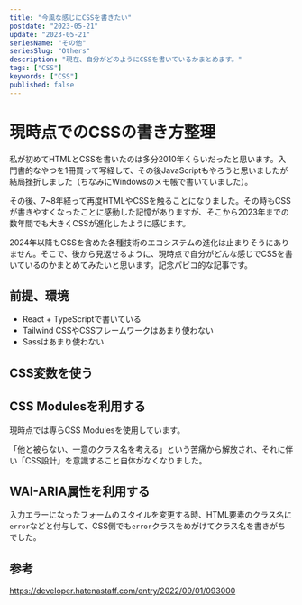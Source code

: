 ```yaml
---
title: "今風な感じにCSSを書きたい"
postdate: "2023-05-21"
update: "2023-05-21"
seriesName: "その他"
seriesSlug: "Others"
description: "現在、自分がどのようにCSSを書いているかまとめます。"
tags: ["CSS"]
keywords: ["CSS"]
published: false
---
```


# 現時点でのCSSの書き方整理

私が初めてHTMLとCSSを書いたのは多分2010年くらいだったと思います。入門書的なやつを1冊買って写経して、その後JavaScriptもやろうと思いましたが結局挫折しました（ちなみにWindowsのメモ帳で書いていました）。

その後、7~8年経って再度HTMLやCSSを触ることになりました。その時もCSSが書きやすくなったことに感動した記憶がありますが、そこから2023年までの数年間でも大きくCSSが進化したように感じます。

2024年以降もCSSを含めた各種技術のエコシステムの進化は止まりそうにありません。そこで、後から見返せるように、現時点で自分がどんな感じでCSSを書いているのかまとめてみたいと思います。記念パピコ的な記事です。

## 前提、環境

- React + TypeScriptで書いている
- Tailwind CSSやCSSフレームワークはあまり使わない
- Sassはあまり使わない

## CSS変数を使う

## CSS Modulesを利用する

現時点では専らCSS Modulesを使用しています。

「他と被らない、一意のクラス名を考える」という苦痛から解放され、それに伴い「CSS設計」を意識すること自体がなくなりました。

## WAI-ARIA属性を利用する

入力エラーになったフォームのスタイルを変更する時、HTML要素のクラス名に`error`などと付与して、CSS側でも`error`クラスをめがけてクラス名を書きがちでした。

## 参考

https://developer.hatenastaff.com/entry/2022/09/01/093000
